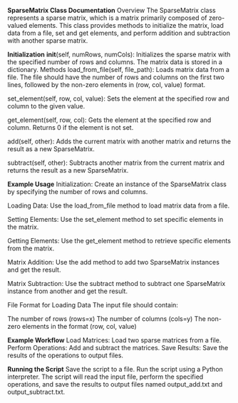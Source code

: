 **SparseMatrix Class Documentation**
Overview
The SparseMatrix class represents a sparse matrix, which is a matrix primarily composed of zero-valued elements. This class provides methods to initialize the matrix, load data from a file, set and get elements, and perform addition and subtraction with another sparse matrix.

**Initialization**
__init__(self, numRows, numCols): Initializes the sparse matrix with the specified number of rows and columns. The matrix data is stored in a dictionary.
Methods
load_from_file(self, file_path): Loads matrix data from a file. The file should have the number of rows and columns on the first two lines, followed by the non-zero elements in (row, col, value) format.

set_element(self, row, col, value): Sets the element at the specified row and column to the given value.

get_element(self, row, col): Gets the element at the specified row and column. Returns 0 if the element is not set.

add(self, other): Adds the current matrix with another matrix and returns the result as a new SparseMatrix.

subtract(self, other): Subtracts another matrix from the current matrix and returns the result as a new SparseMatrix.

**Example Usage**
Initialization: Create an instance of the SparseMatrix class by specifying the number of rows and columns.

Loading Data: Use the load_from_file method to load matrix data from a file.

Setting Elements: Use the set_element method to set specific elements in the matrix.

Getting Elements: Use the get_element method to retrieve specific elements from the matrix.

Matrix Addition: Use the add method to add two SparseMatrix instances and get the result.

Matrix Subtraction: Use the subtract method to subtract one SparseMatrix instance from another and get the result.

File Format for Loading Data
The input file should contain:

The number of rows (rows=x)
The number of columns (cols=y)
The non-zero elements in the format (row, col, value)

**Example Workflow**
Load Matrices: Load two sparse matrices from a file.
Perform Operations: Add and subtract the matrices.
Save Results: Save the results of the operations to output files.

**Running the Script**
Save the script to a file.
Run the script using a Python interpreter.
The script will read the input file, perform the specified operations, and save the results to output files named output_add.txt and output_subtract.txt.
